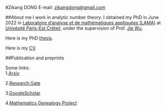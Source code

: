 #Zikang DONG
E-mail: zikangdong@gmail.com

##About me
I work in analytic number theory. I obtained my PhD in June 2022 in [Laboratoire d’analyse et de mathématiques appliquées (LAMA)](https://lama.u-pem.fr/) at [Univésité Paris-Est Créteil](https://www.u-pec.fr/), under the supervision of Prof. [Jie Wu](https://lama.u-pem.fr/membres/wu.jie).

Here is my PhD [thesis](https://www.theses.fr/s211943).

Here is my [CV](https://github.com/zikangdong/zikangdong.github.io/blob/gh-pages/CV-en.pdf).

##Publication and preprints


Some links:  
1.[Arxiv](https://arxiv.org/search/?query=zikang+dong&searchtype=all&abstracts=show&order=-announced_date_first&size=50)  

2.[Research Gate](https://www.researchgate.net/profile/Dong-Zikang)  

3.[GoogleScholar](https://scholar.google.com/citations?hl=zh-CN&user=HSSpfrEAAAAJ)

4.[Mathematics Genealogy Project](https://www.mathgenealogy.org/id.php?id=294426)




